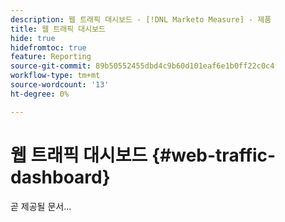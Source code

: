 ```yaml
---
description: 웹 트래픽 대시보드 - [!DNL Marketo Measure] - 제품
title: 웹 트래픽 대시보드
hide: true
hidefromtoc: true
feature: Reporting
source-git-commit: 89b50552455dbd4c9b60d101eaf6e1b0ff22c0c4
workflow-type: tm+mt
source-wordcount: '13'
ht-degree: 0%

---
```


# 웹 트래픽 대시보드 {#web-traffic-dashboard}

곧 제공될 문서...
